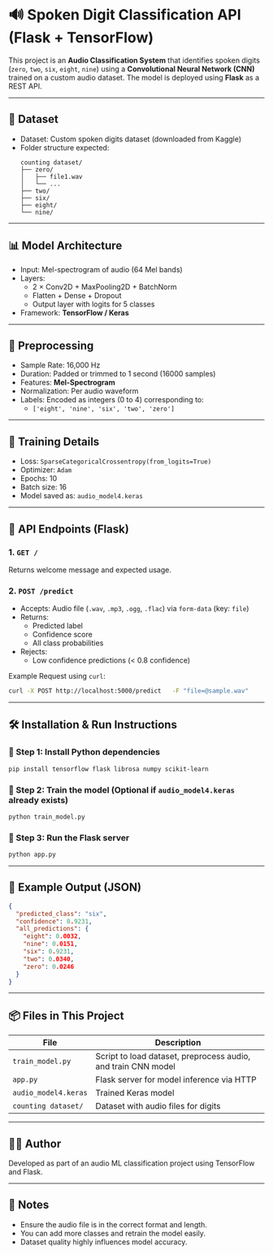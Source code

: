 # 🔊 Spoken Digit Classification API (Flask + TensorFlow)

This project is an **Audio Classification System** that identifies spoken digits (`zero`, `two`, `six`, `eight`, `nine`) using a **Convolutional Neural Network (CNN)** trained on a custom audio dataset. The model is deployed using **Flask** as a REST API.

---

## 📁 Dataset

- Dataset: Custom spoken digits dataset (downloaded from Kaggle)
- Folder structure expected:
  ```
  counting dataset/
  ├── zero/
  │   ├── file1.wav
  │   └── ...
  ├── two/
  ├── six/
  ├── eight/
  └── nine/
  ```

---

## 📊 Model Architecture

- Input: Mel-spectrogram of audio (64 Mel bands)
- Layers:
  - 2 × Conv2D + MaxPooling2D + BatchNorm
  - Flatten + Dense + Dropout
  - Output layer with logits for 5 classes
- Framework: **TensorFlow / Keras**

---

## 🔁 Preprocessing

- Sample Rate: 16,000 Hz
- Duration: Padded or trimmed to 1 second (16000 samples)
- Features: **Mel-Spectrogram**
- Normalization: Per audio waveform
- Labels: Encoded as integers (0 to 4) corresponding to:
  - `['eight', 'nine', 'six', 'two', 'zero']`

---

## 🧠 Training Details

- Loss: `SparseCategoricalCrossentropy(from_logits=True)`
- Optimizer: `Adam`
- Epochs: 10
- Batch size: 16
- Model saved as: `audio_model4.keras`

---

## 🚀 API Endpoints (Flask)

### 1. `GET /`

Returns welcome message and expected usage.

### 2. `POST /predict`

- Accepts: Audio file (`.wav`, `.mp3`, `.ogg`, `.flac`) via `form-data` (key: `file`)
- Returns:
  - Predicted label
  - Confidence score
  - All class probabilities
- Rejects:
  - Low confidence predictions (< 0.8 confidence)

Example Request using `curl`:
```bash
curl -X POST http://localhost:5000/predict   -F "file=@sample.wav"
```

---

## 🛠️ Installation & Run Instructions

### 🔹 Step 1: Install Python dependencies

```bash
pip install tensorflow flask librosa numpy scikit-learn
```

### 🔹 Step 2: Train the model (Optional if `audio_model4.keras` already exists)

```bash
python train_model.py
```

### 🔹 Step 3: Run the Flask server

```bash
python app.py
```

---

## 🧪 Example Output (JSON)

```json
{
  "predicted_class": "six",
  "confidence": 0.9231,
  "all_predictions": {
    "eight": 0.0032,
    "nine": 0.0151,
    "six": 0.9231,
    "two": 0.0340,
    "zero": 0.0246
  }
}
```

---

## 📦 Files in This Project

| File | Description |
|------|-------------|
| `train_model.py` | Script to load dataset, preprocess audio, and train CNN model |
| `app.py`         | Flask server for model inference via HTTP |
| `audio_model4.keras` | Trained Keras model |
| `counting dataset/` | Dataset with audio files for digits |

---

## 👨‍💻 Author

Developed as part of an audio ML classification project using TensorFlow and Flask.

---

## 📌 Notes

- Ensure the audio file is in the correct format and length.
- You can add more classes and retrain the model easily.
- Dataset quality highly influences model accuracy.